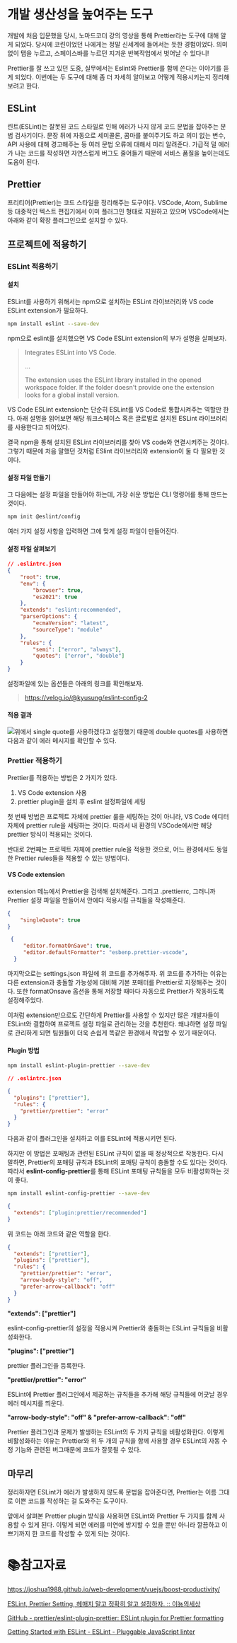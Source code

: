 # 개발 생산성을 높여주는 도구

개발에 처음 입문했을 당시,  노마드코더 강의 영상을 통해 Prettier라는 도구에 대해 알게 되었다. 당시에 코린이었던 나에게는 정말 신세계에 들어서는 듯한 경험이었다. 의미없이 탭을 누르고, 스페이스바를 누르던 지겨운 반복작업에서 벗어날 수 있다니!

Prettier를 잘 쓰고 있던 도중, 실무에서는 Eslint와 Prettier를 함께 쓴다는 이야기를 듣게 되었다. 이번에는 두 도구에 대해 좀 더 자세히 알아보고 어떻게 적용시키는지 정리해보려고 한다.

## ESLint

린트(ESLint)는 잘못된 코드 스타일로 인해 에러가 나지 않게 코드 문법을 잡아주는 문법 검사기이다. 문장 뒤에 자동으로 세미콜론, 콤마를 붙여주기도 하고 의미 없는 변수, API 사용에 대해 경고해주는 등 여러 문법 오류에 대해서 미리 알려준다. 가급적 덜 에러가 나는 코드를 작성하면 자연스럽게 버그도 줄어들기 때문에 서비스 품질을 높이는데도 도움이 된다.

## Prettier

프리티어(Prettier)는 코드 스타일을 정리해주는 도구이다. VSCode, Atom, Sublime 등 대중적인 텍스트 편집기에서 이미 플러그인 형태로 지원하고 있으며 VSCode에서는 아래와 같이 확장 플러그인으로 설치할 수 있다.

## 프로젝트에 적용하기

### ESLint 적용하기

#### 설치

ESLint를 사용하기 위해서는 npm으로 설치하는 ESLint 라이브러리와 VS code ESLint extension가 필요하다. 

```bash
npm install eslint --save-dev
```

npm으로 eslint를 설치했으면 VS Code ESLint extension의 부가 설명을 살펴보자.

> Integrates ESLint into VS Code.
> 
> ...
> 
> The extension uses the ESLint library installed in the opened workspace folder. If the folder doesn't provide one the extension looks for a global install version.

VS Code ESLint extension는 단순히 ESLint를 VS Code로 통합시켜주는 역할만 한다. 아래 설명을 읽어보면 해당 워크스페이스 혹은 글로벌로 설치된 ESLint 라이브러리를 사용한다고 되어있다.

결국 npm을 통해 설치된 ESLint 라이브러리를 찾아 VS code와 연결시켜주는 것이다. 그렇기 때문에 처음 말했던 것처럼 ESlint 라이브러리와 extension이 둘 다 필요한 것이다.

#### 설정 파일 만들기

그 다음에는 설정 파일을 만들어야 하는데, 가장 쉬운 방법은 CLI 명령어를 통해 만드는 것이다.

```bash
npm init @eslint/config
```

여러 가지 설정 사항을 입력하면 그에 맞게 설정 파일이 만들어진다.

#### 설정 파일 살펴보기

```json
// .eslintrc.json
{    
    "root": true, 
    "env": {
        "browser": true,
        "es2021": true
    },
    "extends": "eslint:recommended",
    "parserOptions": {
        "ecmaVersion": "latest",
        "sourceType": "module"
    },
    "rules": {
        "semi": ["error", "always"],
        "quotes": ["error", "double"]
    }
}
```

설정파일에 있는 옵션들은 아래의 링크를 확인해보자.

> https://velog.io/@kyusung/eslint-config-2

#### 적용 결과

![](md-images/2022-04-25-14-41-37-image.png)위에서 single quote를 사용하겠다고 설정했기 때문에 double quotes를 사용하면 다음과 같이 에러 메시지를 확인할 수 있다.

### Prettier 적용하기

Prettier를 적용하는 방법은 2 가지가 있다. 

1. VS Code extension 사용
2. prettier plugin을 설치 후 eslint 설정파일에 세팅

첫 번째 방법은 프로젝트 자체에 prettier 룰을 세팅하는 것이 아니라,  VS Code 에디터 자체에 prettier rule을 세팅하는 것이다. 따라서 내 환경의 VSCode에서만 해당 prettier 방식이 적용되는 것이다.

반대로 2번째는 프로젝트 자체에 prettier rule을 적용한 것으로, 어느 환경에서도 동일한 Prettier rules들을 적용할 수 있는 방법이다.

#### VS Code extension

extension 메뉴에서 Prettier을 검색해 설치해준다. 그리고 .prettierrc, 그러니까 Prettier 설정 파일을 만들어서 안에다 적용시킬 규칙들을 작성해준다. 

```json
{
    "singleQuote": true
}
```

```json
 {
     "editor.formatOnSave": true,
     "editor.defaultFormatter": "esbenp.prettier-vscode",
  }
```

마지막으로는 settings.json 파일에 위 코드를 추가해주자. 위 코드를 추가하는 이유는 다른 extension과 충돌할 가능성에 대비해 기본 포매터를 Prettier로 지정해주는 것이다. 또한 formatOnsave 옵션을 통해 저장할 때마다 자동으로 Prettier가 작동하도록 설정해주었다.

이처럼 extension만으로도 간단하게 Prettier를 사용할 수 있지만 많은 개발자들이 ESLint와 결합하여 프로젝트 설정 파일로 관리하는 것을 추천한다. 왜냐하면 설정 파일로 관리하게 되면 팀원들이 더욱 손쉽게 똑같은 환경에서 작업할 수 있기 때문이다.

#### Plugin 방법

```bash
npm install eslint-plugin-prettier --save-dev 
```

```json
// .eslintrc.json

{
  "plugins": ["prettier"],
  "rules": {
    "prettier/prettier": "error"
  }
}
```

다음과 같이 플러그인을 설치하고 이를 ESLint에 적용시키면 된다.

하지만 이 방법은 포매팅과 관련된 ESLint 규칙이 없을 때 정상적으로 작동한다. 다시 말하면, Prettier의 포매팅 규칙과 ESLint의 포매팅 규칙이 충돌할 수도 있다는 것이다. 따라서 **eslint-config-prettier**를 통해 ESLint 포매팅 규칙들을 모두 비활성화하는 것이 좋다.

```bash
npm install eslint-config-prettier --save-dev
```

```json
{
  "extends": ["plugin:prettier/recommended"]
}
```

위 코드는 아래 코드와 같은 역할을 한다.

```json
{
  "extends": ["prettier"],
  "plugins": ["prettier"],
  "rules": {
    "prettier/prettier": "error",
    "arrow-body-style": "off",
    "prefer-arrow-callback": "off"
  }
} 
```

**"extends": ["prettier"]**

eslint-config-prettier의 설정을 적용시켜 Prettier와 충돌하는 ESLint 규칙들을 비활성화한다.

**"plugins": ["prettier"]**

prettier 플러그인을 등록한다.

**"prettier/prettier": "error"**

ESLint에 Prettier 플러그인에서 제공하는 규칙들을 추가해 해당 규칙들에 어긋날 경우 에러 메시지를 띄운다.

**"arrow-body-style": "off" & "prefer-arrow-callback": "off"**

Prettier 플러그인과 문제가 발생하는 ESLint의 두 가지 규칙을 비활성화한다. 이렇게 비활성화하는 이유는 Prettier와 위 두 개의 규칙을 함께 사용할 경우 ESLint의 자동 수정 기능와 관련된 버그때문에 코드가 잘못될 수 있다.

## 마무리

정리하자면 ESLint가 에러가 발생하지 않도록 문법을 잡아준다면, Prettier는 이름 그대로 이쁜 코드를 작성하는 걸 도와주는 도구이다.

앞에서 살펴본 Prettier plugin 방식을 사용하면 ESLint와 Prettier 두 가지를 함께 사용할 수 있게 된다. 이렇게 되면 에러를 미연에 방지할 수 있을 뿐만 아니라 깔끔하고 이쁘기까지 한 코드를 작성할 수 있게 되는 것이다. 

# :books:참고자료

https://joshua1988.github.io/web-development/vuejs/boost-productivity/

 [ESLint, Prettier Setting, 헤매지 말고 정확히 알고 설정하자. :: 이뇽의세상](https://helloinyong.tistory.com/325)

[GitHub - prettier/eslint-plugin-prettier: ESLint plugin for Prettier formatting](https://github.com/prettier/eslint-plugin-prettier#recommended-configuration)

[Getting Started with ESLint - ESLint - Pluggable JavaScript linter](https://eslint.org/docs/user-guide/getting-started)
